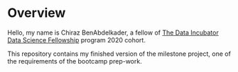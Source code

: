 # Overview

Hello, my name is Chiraz BenAbdelkader, a fellow of [The Data Incubator](https://www.thedataincubator.com/) [Data Science Fellowship](https://www.thedataincubator.com/fellowship.html) program 2020 cohort.

This repository contains my finished version of the milestone project, one of the requirements of the bootcamp prep-work.

